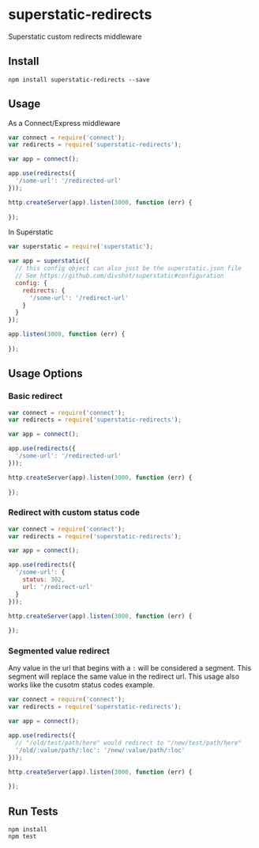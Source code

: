# superstatic-redirects

Superstatic custom redirects middleware

## Install

```
npm install superstatic-redirects --save
```

## Usage

As a Connect/Express middleware

```js
var connect = require('connect');
var redirects = require('superstatic-redirects');

var app = connect();

app.use(redirects({
  '/some-url': '/redirected-url'  
}));

http.createServer(app).listen(3000, function (err) {
  
});
```

In Superstatic

```js
var superstatic = require('superstatic');

var app = superstatic({
  // this config object can also just be the superstatic.json file
  // See https://github.com/divshot/superstatic#configuration
  config: {
    redirects: {
      '/some-url': '/redirect-url'
    }
  }
});

app.listen(3000, function (err) {
  
});
```

## Usage Options

### Basic redirect

```js
var connect = require('connect');
var redirects = require('superstatic-redirects');

var app = connect();

app.use(redirects({
  '/some-url': '/redirected-url'  
}));

http.createServer(app).listen(3000, function (err) {
  
});
```

### Redirect with custom status code

```js
var connect = require('connect');
var redirects = require('superstatic-redirects');

var app = connect();

app.use(redirects({
  '/some-url': {
    status: 302,
    url: '/redirect-url'
  }
}));

http.createServer(app).listen(3000, function (err) {
  
});
```

### Segmented value redirect

Any value in the url that begins with a `:` will be considered a segment. This segment will replace the same value in the redirect url. This usage also works like the cusotm status codes example.

```js
var connect = require('connect');
var redirects = require('superstatic-redirects');

var app = connect();

app.use(redirects({
  // "/old/test/path/here" would redirect to "/new/test/path/here"
  '/old/:value/path/:loc': '/new/:value/path/:loc'
}));

http.createServer(app).listen(3000, function (err) {
  
});
```

## Run Tests

```
npm install
npm test
```
